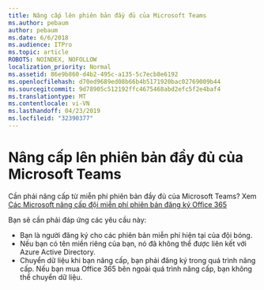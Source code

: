 ```yaml
---
title: Nâng cấp lên phiên bản đầy đủ của Microsoft Teams
ms.author: pebaum
author: pebaum
ms.date: 6/6/2018
ms.audience: ITPro
ms.topic: article
ROBOTS: NOINDEX, NOFOLLOW
localization_priority: Normal
ms.assetid: 86e9b860-d4b2-495c-a135-5c7ecb8e6192
ms.openlocfilehash: d70ed9689ed08b66b4b5171920bac02769009b44
ms.sourcegitcommit: 9d78905c512192ffc4675468abd2efc5f2e4baf4
ms.translationtype: MT
ms.contentlocale: vi-VN
ms.lasthandoff: 04/23/2019
ms.locfileid: "32390377"
---
```

# <a name="upgrade-to-the-full-version-of-microsoft-teams"></a>Nâng cấp lên phiên bản đầy đủ của Microsoft Teams

Cần phải nâng cấp từ miễn phí phiên bản đầy đủ của Microsoft Teams? Xem [Các Microsoft nâng cấp đội miễn phí phiên bản đăng ký Office 365](https://docs.microsoft.com/en-us/microsoftteams/upgrade-freemium)

Bạn sẽ cần phải đáp ứng các yêu cầu này:
- Bạn là người đăng ký cho các phiên bản miễn phí hiện tại của đội bóng.
- Nếu bạn có tên miền riêng của bạn, nó đã không thể được liên kết với Azure Active Directory.
- Chuyển dữ liệu khi bạn nâng cấp, bạn phải đăng ký trong quá trình nâng cấp. Nếu bạn mua Office 365 bên ngoài quá trình nâng cấp, bạn không thể chuyển dữ liệu.


